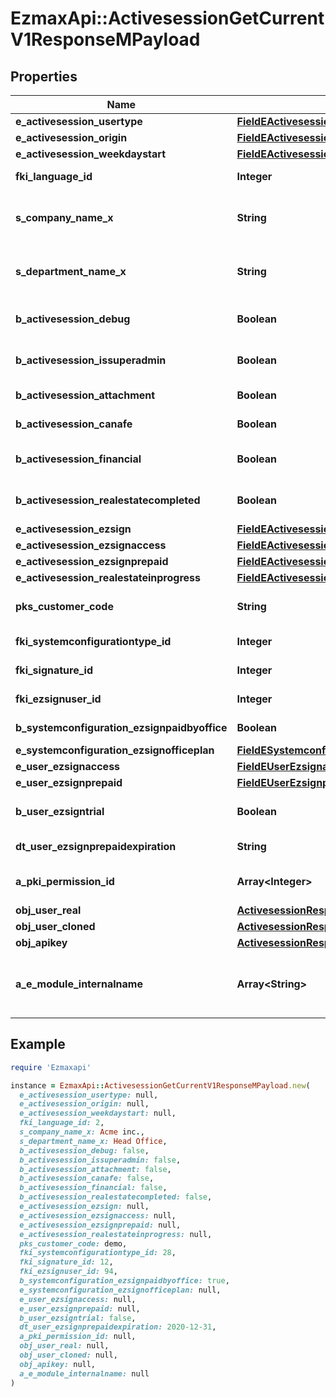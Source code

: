 # EzmaxApi::ActivesessionGetCurrentV1ResponseMPayload

## Properties

| Name | Type | Description | Notes |
| ---- | ---- | ----------- | ----- |
| **e_activesession_usertype** | [**FieldEActivesessionUsertype**](FieldEActivesessionUsertype.md) |  |  |
| **e_activesession_origin** | [**FieldEActivesessionOrigin**](FieldEActivesessionOrigin.md) |  |  |
| **e_activesession_weekdaystart** | [**FieldEActivesessionWeekdaystart**](FieldEActivesessionWeekdaystart.md) |  |  |
| **fki_language_id** | **Integer** | The unique ID of the Language.  Valid values:  |Value|Description| |-|-| |1|French| |2|English| |  |
| **s_company_name_x** | **String** | The Name of the Company in the language of the requester |  |
| **s_department_name_x** | **String** | The Name of the Department in the language of the requester |  |
| **b_activesession_debug** | **Boolean** | Whether the active session is in debug or not |  |
| **b_activesession_issuperadmin** | **Boolean** | Whether the active session is superadmin or not |  |
| **b_activesession_attachment** | **Boolean** | Can access attachment when we clone a user | [optional] |
| **b_activesession_canafe** | **Boolean** | Can access canafe when we clone a user | [optional] |
| **b_activesession_financial** | **Boolean** | Can access financial element when we clone a user | [optional] |
| **b_activesession_realestatecompleted** | **Boolean** | Can access closed realestate folders when we clone a user | [optional] |
| **e_activesession_ezsign** | [**FieldEActivesessionEzsign**](FieldEActivesessionEzsign.md) |  | [optional] |
| **e_activesession_ezsignaccess** | [**FieldEActivesessionEzsignaccess**](FieldEActivesessionEzsignaccess.md) |  |  |
| **e_activesession_ezsignprepaid** | [**FieldEActivesessionEzsignprepaid**](FieldEActivesessionEzsignprepaid.md) |  | [optional] |
| **e_activesession_realestateinprogress** | [**FieldEActivesessionRealestateinprogress**](FieldEActivesessionRealestateinprogress.md) |  | [optional] |
| **pks_customer_code** | **String** | The customer code assigned to your account |  |
| **fki_systemconfigurationtype_id** | **Integer** | The unique ID of the Systemconfigurationtype |  |
| **fki_signature_id** | **Integer** | The unique ID of the Signature | [optional] |
| **fki_ezsignuser_id** | **Integer** | The unique ID of the Ezsignuser | [optional] |
| **b_systemconfiguration_ezsignpaidbyoffice** | **Boolean** | Whether if Ezsign is paid by the company or not | [optional] |
| **e_systemconfiguration_ezsignofficeplan** | [**FieldESystemconfigurationEzsignofficeplan**](FieldESystemconfigurationEzsignofficeplan.md) |  | [optional] |
| **e_user_ezsignaccess** | [**FieldEUserEzsignaccess**](FieldEUserEzsignaccess.md) |  |  |
| **e_user_ezsignprepaid** | [**FieldEUserEzsignprepaid**](FieldEUserEzsignprepaid.md) |  | [optional] |
| **b_user_ezsigntrial** | **Boolean** | Whether the User&#39;s eZsign subscription is a trial | [optional] |
| **dt_user_ezsignprepaidexpiration** | **String** | The eZsign prepaid expiration date | [optional] |
| **a_pki_permission_id** | **Array&lt;Integer&gt;** | An array of permissions granted to the user or api key |  |
| **obj_user_real** | [**ActivesessionResponseCompoundUser**](ActivesessionResponseCompoundUser.md) |  |  |
| **obj_user_cloned** | [**ActivesessionResponseCompoundUser**](ActivesessionResponseCompoundUser.md) |  | [optional] |
| **obj_apikey** | [**ActivesessionResponseCompoundApikey**](ActivesessionResponseCompoundApikey.md) |  | [optional] |
| **a_e_module_internalname** | **Array&lt;String&gt;** | An Array of Registered modules.  These are the modules that are Licensed to be used by the User or the API Key. |  |

## Example

```ruby
require 'Ezmaxapi'

instance = EzmaxApi::ActivesessionGetCurrentV1ResponseMPayload.new(
  e_activesession_usertype: null,
  e_activesession_origin: null,
  e_activesession_weekdaystart: null,
  fki_language_id: 2,
  s_company_name_x: Acme inc.,
  s_department_name_x: Head Office,
  b_activesession_debug: false,
  b_activesession_issuperadmin: false,
  b_activesession_attachment: false,
  b_activesession_canafe: false,
  b_activesession_financial: false,
  b_activesession_realestatecompleted: false,
  e_activesession_ezsign: null,
  e_activesession_ezsignaccess: null,
  e_activesession_ezsignprepaid: null,
  e_activesession_realestateinprogress: null,
  pks_customer_code: demo,
  fki_systemconfigurationtype_id: 28,
  fki_signature_id: 12,
  fki_ezsignuser_id: 94,
  b_systemconfiguration_ezsignpaidbyoffice: true,
  e_systemconfiguration_ezsignofficeplan: null,
  e_user_ezsignaccess: null,
  e_user_ezsignprepaid: null,
  b_user_ezsigntrial: false,
  dt_user_ezsignprepaidexpiration: 2020-12-31,
  a_pki_permission_id: null,
  obj_user_real: null,
  obj_user_cloned: null,
  obj_apikey: null,
  a_e_module_internalname: null
)
```

